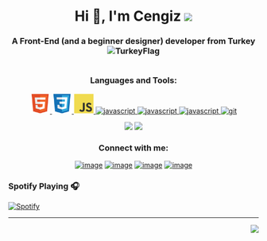 <h1 align="center">Hi 👋, I'm Cengiz <img height="25" src="https://cdn3.emoji.gg/emojis/5591-discord-developer-badge-shimmer.gif"></h1>
<h3 align="center">A Front-End (and a beginner designer) developer from Turkey  <img src="https://cdn3.emoji.gg/emojis/4110-turkeyflag.png" width="18px" height="18px" alt="TurkeyFlag""></h3>
     
<h1></h1>

<h3 align="center">Languages and Tools:</h3>

<p align="center"> 
  <a href="https://www.w3.org/html/" target="_blank"> 
    <img src="https://raw.githubusercontent.com/devicons/devicon/master/icons/html5/html5-original.svg" alt="html5" width="40" height="40"/> 
  </a>
  <a href="https://www.w3schools.com/css/" target="_blank"> 
    <img src="https://raw.githubusercontent.com/devicons/devicon/master/icons/css3/css3-original.svg" alt="css3" width="40" height="40"/> 
  </a> 
  <a href="https://developer.mozilla.org/en-US/docs/Web/JavaScript" target="_blank"> 
    <img src="https://raw.githubusercontent.com/devicons/devicon/master/icons/javascript/javascript-original.svg" alt="javascript" width="40" height="40"/> 
  </a>
  <a href="https://www.w3schools.com/bootstrap5/" target="_blank"> 
    <img src="https://raw.githubusercontent.com/jmnote/z-icons/master/svg/bootstrap.svg" alt="javascript" width="40" height="40"/> 
  </a> 
  <a href="https://www.w3schools.com/cs/" target="_blank"> 
    <img src="https://raw.githubusercontent.com/jmnote/z-icons/master/svg/csharp.svg" alt="javascript" width="40" height="40"/> 
  </a> 
  <a href="https://www.w3schools.com/php/" target="_blank"> 
    <img src="https://raw.githubusercontent.com/jmnote/z-icons/master/svg/php.svg" alt="javascript" width="40" height="40"/> 
  </a> 
  <a href="https://git-scm.com/" target="_blank"> 
    <img src="https://www.vectorlogo.zone/logos/git-scm/git-scm-icon.svg" alt="git" width="40" height="40"/> 
  </a>
</p>

<p align= "center">
  <img height= "200" src="https://github-readme-stats.vercel.app/api?username=Cengizhnx&theme=react&show_icons=true&include_all_commits=true" />
  <img height= "200" src="https://github-readme-stats.vercel.app/api/top-langs/?username=Cengizhnx&langs_count=20&theme=react&layout=compact&custom_title=Most used languages on GitHub" />
</p>
      
      
<h3 align="center">Connect with me:</h3>
<div align="center">

[![image](https://img.shields.io/badge/LinkedIn-0077B5?style=for-the-badge&logo=linkedin&logoColor=white)](https://www.linkedin.com/in/cengizhan-durmuş-404718212/)
[![image](https://img.shields.io/badge/Instagram-E4405F?style=for-the-badge&logo=instagram&logoColor=white)](https://www.instagram.com/cengizhnx/)
[![image](https://img.shields.io/badge/Twitter-1DA1F2?style=for-the-badge&logo=twitter&logoColor=white)](https://twitter.com/Cengizhnx_)
[![image](https://img.shields.io/badge/Gmail-D14836?style=for-the-badge&logo=gmail&logoColor=white)](mailto:cengiz69mg@gmail.com)
  
</div>


### Spotify Playing 🎧

[![Spotify](https://novatorem.bgstatic.vercel.app/api/spotify)](https://open.spotify.com/user/tweckqs12xve2muli5gerbq3c)

---

<img align="right" src="http://estruyf-github.azurewebsites.net/api/VisitorHit?user=Cengizhnx&repo=Bgstatic&countColorcountColor&countColor=blue"/>

<!--
**Cengizhnx/Cengizhnx** is a ✨ _special_ ✨ repository because its `README.md` (this file) appears on your GitHub profile.

Here are some ideas to get you started:

- 🔭 I’m currently working on ...
- 🌱 I’m currently learning ...
- 👯 I’m looking to collaborate on ...
- 🤔 I’m looking for help with ...
- 💬 Ask me about ...
- 📫 How to reach me: ...
- 😄 Pronouns: ...
- ⚡ Fun fact: ...

## I'm a Computer Science and Engineering Student  

- 👨‍💻 I’m currently working on web development technologies like JavaScript, React etc.
- 📚 I’m currently learning everything about Frontend and Backend technologies 😅
- 💪🏼 Future Goals: Learn more technologies - Never stop creating new ideas.
- ⚡ Fun fact: I love to play pool and snooker 🎱.

---

<img align="right" alt="GIF" height="170px" src="https://media.giphy.com/media/J5B1Y8QZnzXXbLQIBu/giphy.gif" />


-->
